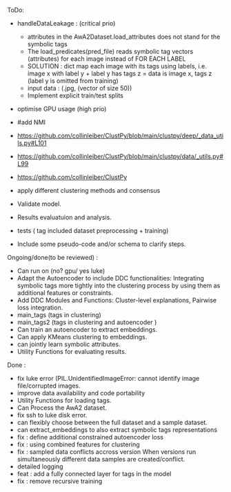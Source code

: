 ToDo:  

- handleDataLeakage : (critical prio)
  - attributes in the AwA2Dataset.load_attributes does not stand for the symbolic tags
  - The load_predicates(pred_file) reads symbolic tag vectors (attributes) for each image instead of FOR EACH LABEL
  - SOLUTION : dict map each image with its tags using labels, i.e. image x with label y + label y has tags z = data is image x, tags z (label y is omitted from training)
  - input data : (.jpg, (vector of size 50))
  - Implement explicit train/test splits

- optimise GPU usage (high prio)

-    #add NMI
- https://github.com/collinleiber/ClustPy/blob/main/clustpy/deep/_data_utils.py#L101
- https://github.com/collinleiber/ClustPy/blob/main/clustpy/data/_utils.py#L99
- https://github.com/collinleiber/ClustPy
- apply different clustering methods and consensus
- Validate model.
- Results evaluatuion and analysis.
- tests ( tag included dataset preprocessing + training)
- Include some pseudo-code and/or schema to clarify steps.

Ongoing/done(to be reviewed) :

- Can run on (no? gpu/ yes luke)
- Adapt the Autoencoder to include DDC functionalities: Integrating symbolic tags more tightly into the clustering process by using them as additional features or constraints.
- Add DDC Modules and Functions: Cluster-level explanations, Pairwise loss integration.
- main_tags (tags in clustering)
- main_tags2 (tags in clustering and autoencoder )
- Can train an autoencoder to extract embeddings.
- Can apply KMeans clustering to embeddings.
- can jointly learn symbolic attributes.
- Utility Functions for evaluating results.

Done :

- fix luke error (PIL.UnidentifiedImageError: cannot identify image file/corrupted images.
- improve data availability and code portability 
- Utility Functions for loading tags.
- Can Process the AwA2 dataset.
- fix ssh to luke disk error.
- can flexibly choose between the full dataset and a sample dataset.
- can extract_embeddings to also extract symbolic tags representations
- fix : define additional constrained autoencoder loss
- fix : using combined features for clustering
- fix : sampled data conflicts accross version When versions run simultaneously different data samples are created/conflict.
- detailed logging
- feat : add a fully connected layer for tags in the model
- fix : remove recursive training